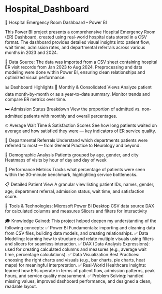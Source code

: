 # Hospital_Dashboard
🏥 Hospital Emergency Room Dashboard – Power BI

This Power BI project presents a comprehensive Hospital Emergency Room (ER) Dashboard, created using real-world hospital data stored in a CSV format. The dashboard provides detailed visual insights into patient flow, wait times, admission rates, and departmental referrals across various months in 2023 and 2024.

📁 Data Source: The data was imported from a CSV sheet containing hospital ER visit records from Jan 2023 to Aug 2024. Preprocessing and data modeling were done within Power BI, ensuring clean relationships and optimized visual performance.

📊 Dashboard Highlights 📆 Monthly & Consolidated Views Analyze patient data month-by-month or as a year-to-date summary. Monitor trends and compare ER metrics over time.

🛏️ Admission Status Breakdown View the proportion of admitted vs. non-admitted patients with monthly and overall percentages.

⏱ Average Wait Time & Satisfaction Scores See how long patients waited on average and how satisfied they were — key indicators of ER service quality.

🏥 Departmental Referrals Understand which departments patients were referred to most — from General Practice to Neurology and beyond.

👥 Demographic Analysis Patients grouped by age, gender, and city Heatmaps of visits by hour of day and day of week

🎯 Performance Metrics Tracks what percentage of patients were seen within the 30-minute benchmark, highlighting service bottlenecks.

📋 Detailed Patient View A granular view listing patient IDs, names, gender, age, department referral, admission status, wait time, and satisfaction score.

📌 Tools & Technologies: Microsoft Power BI Desktop CSV data source DAX for calculated columns and measures Slicers and filters for interactivity

🎓 Knowledge Gained: This project helped deepen my understanding of the following concepts: ✅ Power BI Fundamentals: importing and cleaning data from CSV files, building data models, and creating relationships. ✅ Data Modeling: learning how to structure and relate multiple visuals using filters and slicers for seamless interaction. ✅ DAX (Data Analysis Expressions): used for creating calculated columns and measures (e.g., average wait time, percentage calculations). ✅ Data Visualization Best Practices: choosing the right charts and visuals (e.g., bar charts, pie charts, heat maps) for meaningful interpretation. ✅ Real-World Healthcare Insights: learned how ERs operate in terms of patient flow, admission patterns, peak hours, and service quality measurement. ✅ Problem Solving: handled missing values, improved dashboard performance, and designed a clean, readable layout.
